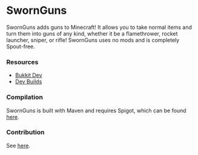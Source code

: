 # SwornGuns

SwornGuns adds guns to Minecraft! It allows you to take normal items and turn them into guns of any kind, whether it be a flamethrower, rocket launcher, sniper, or rifle! SwornGuns uses no mods and is completely Spout-free.

### Resources
* [Bukkit Dev](http://dev.bukkit.org/bukkit-plugins/swornguns/)
* [Dev Builds](http://ci.dmulloy2.net/job/SwornGuns/)

### Compilation
SwornGuns is built with Maven and requires Spigot, which can be found [here](http://www.spigotmc.org/wiki/buildtools/).

### Contribution
See [here](https://github.com/dmulloy2/SwornGuns/blob/master/CONTRIBUTING.md).
